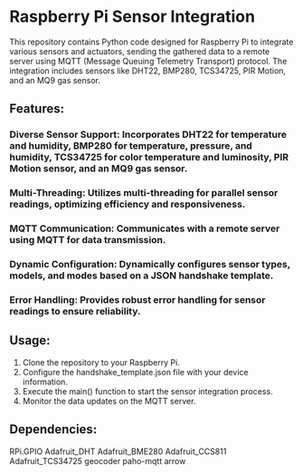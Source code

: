 # Raspberry Pi Sensor Integration
This repository contains Python code designed for Raspberry Pi to integrate various sensors and actuators, sending the gathered data to a remote server using MQTT (Message Queuing Telemetry Transport) protocol. The integration includes sensors like DHT22, BMP280, TCS34725, PIR Motion, and an MQ9 gas sensor.

## Features:
### Diverse Sensor Support: Incorporates DHT22 for temperature and humidity, BMP280 for temperature, pressure, and humidity, TCS34725 for color temperature and luminosity, PIR Motion sensor, and an MQ9 gas sensor.
### Multi-Threading: Utilizes multi-threading for parallel sensor readings, optimizing efficiency and responsiveness.
### MQTT Communication: Communicates with a remote server using MQTT for data transmission.
### Dynamic Configuration: Dynamically configures sensor types, models, and modes based on a JSON handshake template.
### Error Handling: Provides robust error handling for sensor readings to ensure reliability.

## Usage:
1. Clone the repository to your Raspberry Pi.
2. Configure the handshake_template.json file with your device information.
3. Execute the main() function to start the sensor integration process.
4. Monitor the data updates on the MQTT server.

## Dependencies:
RPi.GPIO
Adafruit_DHT
Adafruit_BME280
Adafruit_CCS811
Adafruit_TCS34725
geocoder
paho-mqtt
arrow
